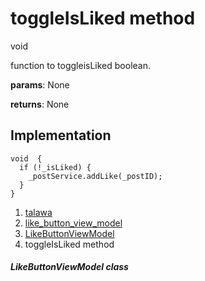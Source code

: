 
<div>

# toggleIsLiked method

</div>


void 



function to toggleisLiked boolean.

**params**: None

**returns**: None



## Implementation

``` language-dart
void  {
  if (!_isLiked) {
    _postService.addLike(_postID);
  }
}
```







1.  [talawa](../../index.md)
2.  [like_button_view_model](../../view_model_widgets_view_models_like_button_view_model/)
3.  [LikeButtonViewModel](../../view_model_widgets_view_models_like_button_view_model/LikeButtonViewModel-class.md)
4.  toggleIsLiked method

##### LikeButtonViewModel class







